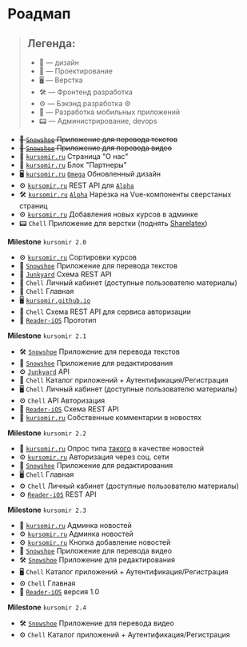 # Роадмап

> ## Легенда:
>
> * 🎨 — дизайн
> * 🚧 — Проектирование
> * 🖥 — Верстка
> * 🛠 — Фронтенд разработка
> * ⚙ — Бэкэнд разработка ⚙
> * 📱 — Разработка мобильных приложений
> * 📟 — Администрирование, devops

* ~~🚧 [`Snowshoe`](https://github.com/kursomir/Snowshoe) Приложение для перевода текстов~~
* ~~🚧 [`Snowshoe`](https://github.com/kursomir/Snowshoe) Приложение для перевода видео~~
* 🎨 [`kursomir.ru`](https://github.com/kursomir/kursomir.ru) Страница "О нас"
* 🎨 [`kursomir.ru`](https://github.com/kursomir/kursomir.ru) Блок "Партнеры"
* 🖥 [`kursomir.ru`](https://github.com/kursomir/kursomir.ru) [`Omega`](https://github.com/kursomir/Omega) Обновленный дизайн
* ⚙ [`kursomir.ru`](https://github.com/kursomir/kursomir.ru) REST API для [`Alpha`](https://github.com/kursomir/Alpha)
* 🛠 [`kursomir.ru`](https://github.com/kursomir/kursomir.ru) [`Alpha`](https://github.com/kursomir/Alpha) Нарезка на Vue-компоненты сверстаных страниц
* ⚙ [`kursomir.ru`](https://github.com/kursomir/kursomir.ru) Добавления новых курсов в админке
* 📟 `Chell` Приложение для верстки (поднять [Sharelatex](https://github.com/sharelatex/sharelatex))

**Milestone** `kursomir 2.0`

* ⚙ [`kursomir.ru`](https://github.com/kursomir/kursomir.ru) Сортировки курсов
* 🎨 [`Snowshoe`](https://github.com/kursomir/Snowshoe) Приложение для перевода текстов
* 🚧 [`Junkyard`](https://github.com/kursomir/Junkyard) Схема REST API
* 🎨 `Chell` Личный кабинет (доступные пользователю материалы)
* 🎨 `Chell` Главная
* 🖥 [`kursomir.github.io`](https://github.com/kursomir/kursomir.github.io)
* 🚧 `Chell` Схема REST API для сервиса авторизации
* 📱 [`Reader-iOS`](https://github.com/kursomir/Reader-iOS) Прототип

**Milestone** `kursomir 2.1`

* 🛠 [`Snowshoe`](https://github.com/kursomir/Snowshoe) Приложение для перевода текстов
* 🚧 [`Snowshoe`](https://github.com/kursomir/Snowshoe) Приложение для редактирования
* ⚙ [`Junkyard`](https://github.com/kursomir/Junkyard) API
* 🎨 `Chell` Каталог приложений + Аутентификация/Регистрация
* 🖥 `Chell` Личный кабинет (доступные пользователю материалы)
* ⚙ `Chell` API Авторизация
* 🚧 [`Reader-iOS`](https://github.com/kursomir/Reader-iOS) Схема REST API
* 🎨 [`kursomir.ru`](https://github.com/kursomir/kursomir.ru) Собственные комментарии в новостях

**Milestone** `kursomir 2.2`

* 🚧 [`kursomir.ru`](https://github.com/kursomir/kursomir.ru) Опрос типа [такого](http://kyky.org/life/znaete-li-vy-fiziku-test-ot-dotsenta-mehmata-bgu) в качестве новостей
* ⚙ [`kursomir.ru`](https://github.com/kursomir/kursomir.ru) Авторизация через соц. сети
* 🎨 [`Snowshoe`](https://github.com/kursomir/Snowshoe) Приложение для редактирования
* 🖥 `Chell` Главная
* ⚙ `Chell` Личный кабинет (доступные пользователю материалы)
* ⚙ [`Reader-iOS`](https://github.com/kursomir/Reader-iOS) REST API

**Milestone** `kursomir 2.3`

* 🎨 [`kursomir.ru`](https://github.com/kursomir/kursomir.ru) Админка новостей
* ⚙ [`kursomir.ru`](https://github.com/kursomir/kursomir.ru) Админка новостей
* ⚙ [`kursomir.ru`](https://github.com/kursomir/kursomir.ru) Кнопка добавление новостей
* 🎨 [`Snowshoe`](https://github.com/kursomir/Snowshoe) Приложение для перевода видео
* 🛠 [`Snowshoe`](https://github.com/kursomir/Snowshoe) Приложение для редактирования
* 🖥 `Chell` Каталог приложений + Аутентификация/Регистрация
* ⚙ `Chell` Главная
* 📱 [`Reader-iOS`](https://github.com/kursomir/Reader-iOS) версия 1.0

**Milestone** `kursomir 2.4`

* 🛠 [`Snowshoe`](https://github.com/kursomir/Snowshoe) Приложение для перевода видео
* ⚙ `Chell` Каталог приложений + Аутентификация/Регистрация
